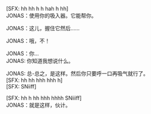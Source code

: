 [SFX: hh hh h h hah h hh]  
JONAS：使用你的吸入器。它能帮你。  

JONAS：这儿，握住它然后......  

JONAS：哦，不！  

JONAS：你...  
JONAS: 你知道我想说什么。  

JONAS: 总-总之，是这样。然后你只要呼一口再吸气就行了。  
[SFX: hh hh hhh hhh h]  
[SFX: SNiiff]  

[SFX: hh h hh hhh hhhh SNiiiff]  
JONAS：就是这样，伙计。  
